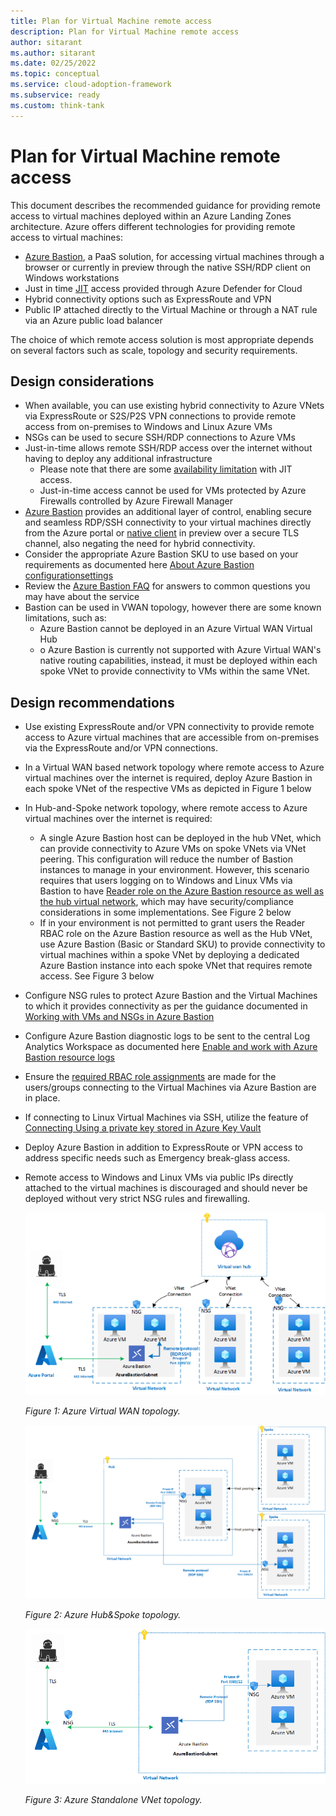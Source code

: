 ```yaml
---
title: Plan for Virtual Machine remote access 
description: Plan for Virtual Machine remote access 
author: sitarant
ms.author: sitarant
ms.date: 02/25/2022
ms.topic: conceptual
ms.service: cloud-adoption-framework
ms.subservice: ready
ms.custom: think-tank
---
```

# Plan for Virtual Machine remote access

This document describes the recommended guidance for providing remote access to virtual machines deployed within an Azure Landing Zones architecture.
Azure offers different technologies for providing remote access to virtual machines: 

- [Azure Bastion](/azure/bastion/bastion-overview), a PaaS solution, for accessing virtual machines through a browser or currently in preview through the native SSH/RDP client on Windows workstations 
- Just in time [JIT](/azure/defender-for-cloud/just-in-time-access-overview) access provided through Azure Defender for Cloud 
- Hybrid connectivity options such as ExpressRoute and VPN
- Public IP attached directly to the Virtual Machine or through a NAT rule via an Azure public load balancer

The choice of which remote access solution is most appropriate depends on several factors such as scale, topology and security requirements.

## Design considerations

- When available, you can use existing hybrid connectivity to Azure VNets via ExpressRoute or S2S/P2S VPN connections to provide remote access from on-premises to Windows and Linux Azure VMs
- NSGs can be used to secure SSH/RDP connections to Azure VMs
- Just-in-time allows remote SSH/RDP access over the internet without having to deploy any additional infrastructure
  - Please note that there are some [availability limitation](/azure/defender-for-cloud/just-in-time-access-usage) with JIT access.
  - Just-in-time access cannot be used for VMs protected by Azure Firewalls controlled by Azure Firewall Manager
- [Azure Bastion](/azure/bastion/bastion-overview) provides an additional layer of control, enabling secure and seamless RDP/SSH connectivity to your virtual machines directly from the Azure portal or [native client](/azure/bastion/connect-native-client-windows) in preview over a secure TLS channel, also negating the need for hybrid connectivity.
- Consider the appropriate Azure Bastion SKU to use based on your requirements as documented here [About Azure Bastion configurationsettings](/azure/bastion/configuration-settings)
- Review the [Azure Bastion FAQ](/answers/products/) for answers to common questions you may have about the service
- Bastion can be used in VWAN topology, however there are some known limitations, such as:
  - Azure Bastion cannot be deployed in an Azure Virtual WAN Virtual Hub
  - o	Azure Bastion is currently not supported with Azure Virtual WAN's native routing capabilities, instead, it must be deployed within each spoke VNet to provide connectivity to VMs within the same VNet. 
  
## Design recommendations

- Use existing ExpressRoute and/or VPN connectivity to provide remote access to Azure virtual machines that are accessible from on-premises via the ExpressRoute and/or VPN connections.
- In a Virtual WAN based network topology where remote access to Azure virtual machines over the internet is required, deploy Azure Bastion in each spoke VNet of the respective VMs as depicted in Figure 1 below
- In Hub-and-Spoke network topology, where remote access to Azure virtual machines over the internet is required:
  - A single Azure Bastion host can be deployed in the hub VNet, which can provide connectivity to Azure VMs on spoke VNets via VNet peering. This configuration will reduce the number of Bastion instances to manage in your environment. However, this scenario requires that users logging on to Windows and Linux VMs via Bastion to have [Reader role on the Azure Bastion resource as well as the hub virtual network](/azure/bastion/bastion-faq#peering), which may have security/compliance considerations in some implementations. See Figure 2 below
  - If in your environment is not permitted to grant users the Reader RBAC role on the Azure Bastion resource as well as the Hub VNet, use Azure Bastion (Basic or Standard SKU) to provide connectivity to virtual machines within a spoke VNet by deploying a dedicated Azure Bastion instance into each spoke VNet that requires remote access. See Figure 3 below
- Configure NSG rules to protect Azure Bastion and the Virtual Machines to which it provides connectivity as per the guidance documented in [Working with VMs and NSGs in Azure Bastion](/azure/bastion/bastion-nsg) 
- Configure Azure Bastion diagnostic logs to be sent to the central Log Analytics Workspace as documented here [Enable and work with Azure Bastion resource logs](/azure/bastion/diagnostic-logs)
- Ensure the [required RBAC role assignments](/azure/bastion/bastion-faq#roles) are made for the users/groups connecting to the Virtual Machines via Azure Bastion are in place.
- If connecting to Linux Virtual Machines via SSH, utilize the feature of [Connecting Using a private key stored in Azure Key Vault](/azure/bastion/bastion-connect-vm-ssh-linux#akv)
- Deploy Azure Bastion in addition to ExpressRoute or VPN access to address specific needs such as Emergency break-glass access. 
- Remote access to Windows and Linux VMs via public IPs directly attached to the virtual machines is discouraged and should never be deployed without very strict NSG rules and firewalling.


  ![Azure Virtual WAN topology](./media/azure-virtual-wan-topology-bastion.png)

   *Figure 1: Azure Virtual WAN topology.*

  ![Azure Hub&Spoke topology](./media/azure-hub-spoke-bastion.png)

   *Figure 2: Azure Hub&Spoke topology.*

  ![Azure Standalone VNet topology](./media/azure-standalone-bastion.png)

   *Figure 3: Azure Standalone VNet topology.*
